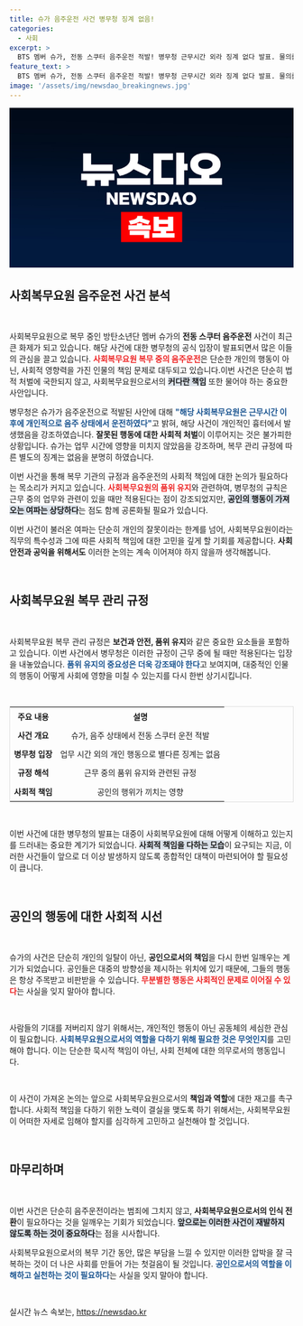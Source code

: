 ```yaml
---
title: 슈가 음주운전 사건 병무청 징계 없음!
categories:
  - 사회
excerpt: >
  BTS 멤버 슈가, 전동 스쿠터 음주운전 적발! 병무청 근무시간 외라 징계 없다 발표. 물의를 일으킨 슈가는 법적 처벌만 남아있어. 이 사건의 파장은 어디까지? 클릭해서 확인하세요!
feature_text: >
  BTS 멤버 슈가, 전동 스쿠터 음주운전 적발! 병무청 근무시간 외라 징계 없다 발표. 물의를 일으킨 슈가는 법적 처벌만 남아있어. 이 사건의 파장은 어디까지? 클릭해서 확인하세요!
image: '/assets/img/newsdao_breakingnews.jpg'
---
```


<p><img src="/assets/img/newsdao_breakingnews.jpg" alt="bookingtag 속보" /></p>

<h2 data-ke-size="size26">사회복무요원 음주운전 사건 분석</h2>

<p data-ke-size="size16">&nbsp;</p>

<p>사회복무요원으로 복무 중인 방탄소년단 멤버 슈가의 <b>전동 스쿠터 음주운전</b> 사건이 최근 큰 화제가 되고 있습니다. 해당 사건에 대한 병무청의 공식 입장이 발표되면서 많은 이들의 관심을 끌고 있습니다. <b><span style="color: #ee2323;">사회복무요원 복무 중의 음주운전</span></b>은 단순한 개인의 행동이 아닌, 사회적 영향력을 가진 인물의 책임 문제로 대두되고 있습니다.이번 사건은 단순히 법적 처벌에 국한되지 않고, 사회복무요원으로서의 <b><span style="background-color: #21538527;">커다란 책임</span></b> 또한 물어야 하는 중요한 사안입니다.</p>

<p>병무청은 슈가가 음주운전으로 적발된 사안에 대해 <b><span style="color: #1a5490;">"해당 사회복무요원은 근무시간 이후에 개인적으로 음주 상태에서 운전하였다"</span></b>고 밝혀, 해당 사건이 개인적인 흉터에서 발생했음을 강조하였습니다. <b>잘못된 행동에 대한 사회적 처벌</b>이 이루어지는 것은 불가피한 상황입니다. 슈가는 업무 시간에 영향을 미치지 않았음을 강조하며, 복무 관리 규정에 따른 별도의 징계는 없음을 분명히 하였습니다.</p>

<p>이번 사건을 통해 복무 기관의 규정과 음주운전의 사회적 책임에 대한 논의가 필요하다는 목소리가 커지고 있습니다. <b><span style="color: #ee2323;">사회복무요원의 품위 유지</span></b>와 관련하여, 병무청의 규칙은 근무 중의 업무와 관련이 있을 때만 적용된다는 점이 강조되었지만, <b><span style="background-color: #21538527;">공인의 행동이 가져오는 여파는 상당하다</span></b>는 점도 함께 공론화될 필요가 있습니다.</p>

<p>이번 사건이 불러온 여파는 단순히 개인의 잘못이라는 한계를 넘어, 사회복무요원이라는 직무의 특수성과 그에 따른 사회적 책임에 대한 고민을 깊게 할 기회를 제공합니다. <b>사회 안전과 공익을 위해서도</b> 이러한 논의는 계속 이어져야 하지 않을까 생각해봅니다.</p>

<p data-ke-size="size16">&nbsp;</p>

<h2 data-ke-size="size26">사회복무요원 복무 관리 규정</h2>

<p data-ke-size="size16">&nbsp;</p>

<p>사회복무요원 복무 관리 규정은 <b>보건과 안전, 품위 유지</b>와 같은 중요한 요소들을 포함하고 있습니다. 이번 사건에서 병무청은 이러한 규정이 근무 중에 될 때만 적용된다는 입장을 내놓았습니다. <b><span style="color: #1a5490;">품위 유지의 중요성은 더욱 강조돼야 한다</span></b>고 보여지며, 대중적인 인물의 행동이 어떻게 사회에 영향을 미칠 수 있는지를 다시 한번 상기시킵니다.</p>

<p data-ke-size="size16">&nbsp;</p>

<table style="width: 100%; border-collapse: collapse; border: 1px solid #ddd;">
<tr>
<td style="text-align: center; height: 28px;"><b>주요 내용</b></td>
<td style="text-align: center; height: 28px;"><b>설명</b></td>
</tr>
<tr>
<td style="text-align: center; height: 28px;"><b>사건 개요</b></td>
<td style="text-align: center; height: 28px;">슈가, 음주 상태에서 전동 스쿠터 운전 적발</td>
</tr>
<tr>
<td style="text-align: center; height: 28px;"><b>병무청 입장</b></td>
<td style="text-align: center; height: 28px;">업무 시간 외의 개인 행동으로 별다른 징계는 없음</td>
</tr>
<tr>
<td style="text-align: center; height: 28px;"><b>규정 해석</b></td>
<td style="text-align: center; height: 28px;">근무 중의 품위 유지와 관련된 규정</td>
</tr>
<tr>
<td style="text-align: center; height: 28px;"><b>사회적 책임</b></td>
<td style="text-align: center; height: 28px;">공인의 행위가 끼치는 영향</td>
</tr>
</table>

<p data-ke-size="size16">&nbsp;</p>

<p>이번 사건에 대한 병무청의 발표는 대중이 사회복무요원에 대해 어떻게 이해하고 있는지를 드러내는 중요한 계기가 되었습니다. <b><span style="background-color: #21538527;">사회적 책임을 다하는 모습</span></b>이 요구되는 지금, 이러한 사건들이 앞으로 더 이상 발생하지 않도록 종합적인 대책이 마련되어야 할 필요성이 큽니다.</p>

<p data-ke-size="size16">&nbsp;</p>

<h2 data-ke-size="size26">공인의 행동에 대한 사회적 시선</h2>

<p data-ke-size="size16">&nbsp;</p>

<p>슈가의 사건은 단순히 개인의 일탈이 아닌, <b>공인으로서의 책임</b>을 다시 한번 일깨우는 계기가 되었습니다. 공인들은 대중의 방향성을 제시하는 위치에 있기 때문에, 그들의 행동은 항상 주목받고 비판받을 수 있습니다. <b><span style="color: #ee2323;">무분별한 행동은 사회적인 문제로 이어질 수 있다</span></b>는 사실을 잊지 말아야 합니다.</p>

<p data-ke-size="size16">&nbsp;</p>

<p>사람들의 기대를 저버리지 않기 위해서는, 개인적인 행동이 아닌 공동체의 세심한 관심이 필요합니다. <b><span style="color: #1a5490;">사회복무요원으로서의 역할을 다하기 위해 필요한 것은 무엇인지</span></b>를 고민해야 합니다. 이는 단순한 묵시적 책임이 아닌, 사회 전체에 대한 의무로서의 행동입니다.</p>

<p data-ke-size="size16">&nbsp;</p>

<p>이 사건이 가져온 논의는 앞으로 사회복무요원으로서의 <b>책임과 역할</b>에 대한 재고를 촉구합니다. 사회적 책임을 다하기 위한 노력이 결실을 맺도록 하기 위해서는, 사회복무요원이 어떠한 자세로 임해야 할지를 심각하게 고민하고 실천해야 할 것입니다.</p>

<p data-ke-size="size16">&nbsp;</p>

<h2 data-ke-size="size26">마무리하며</h2>

<p data-ke-size="size16">&nbsp;</p>

<p>이번 사건은 단순히 음주운전이라는 범죄에 그치지 않고, <b>사회복무요원으로서의 인식 전환</b>이 필요하다는 것을 일깨우는 기회가 되었습니다. <b><span style="background-color: #21538527;">앞으로는 이러한 사건이 재발하지 않도록 하는 것이 중요하다</span></b>는 점을 시사합니다.</p>

<p>사회복무요원으로서의 복무 기간 동안, 많은 부담을 느낄 수 있지만 이러한 압박을 잘 극복하는 것이 더 나은 사회를 만들어 가는 첫걸음이 될 것입니다. <b><span style="color: #1a5490;">공인으로서의 역할을 이해하고 실천하는 것이 필요하다</span></b>는 사실을 잊지 말아야 합니다.</p>

<p data-ke-size="size16">&nbsp;</p>
실시간 뉴스 속보는, <a href="https://newsdao.kr" rel="dofollow">https://newsdao.kr</a>



